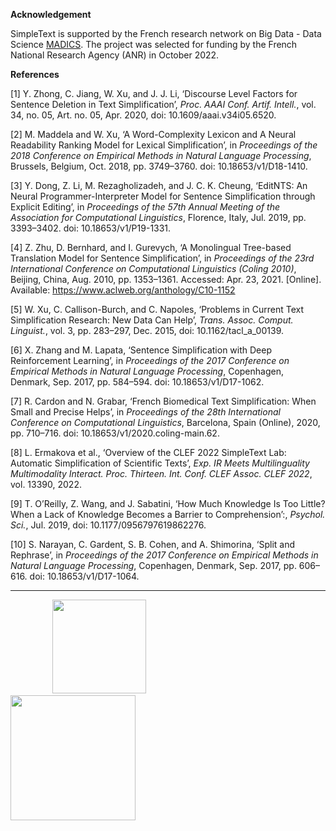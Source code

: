 **Acknowledgement**  

SimpleText is supported by the French research network on Big Data - Data Science [MADICS](https://www.madics.fr/). The project was selected for funding by the French National Research Agency (ANR) in October 2022.  

**References**  

[1]	Y. Zhong, C. Jiang, W. Xu, and J. J. Li, ‘Discourse Level Factors for Sentence Deletion in Text Simplification’, _Proc. AAAI Conf. Artif. Intell._, vol. 34, no. 05, Art. no. 05, Apr. 2020, doi: 10.1609/aaai.v34i05.6520.  

[2]	M. Maddela and W. Xu, ‘A Word-Complexity Lexicon and A Neural Readability Ranking Model for Lexical Simplification’, in _Proceedings of the 2018 Conference on Empirical Methods in Natural Language Processing_, Brussels, Belgium, Oct. 2018, pp. 3749–3760. doi: 10.18653/v1/D18-1410.  

[3]	Y. Dong, Z. Li, M. Rezagholizadeh, and J. C. K. Cheung, ‘EditNTS: An Neural Programmer-Interpreter Model for Sentence Simplification through Explicit Editing’, in _Proceedings of the 57th Annual Meeting of the Association for Computational Linguistics_, Florence, Italy, Jul. 2019, pp. 3393–3402. doi: 10.18653/v1/P19-1331.  

[4]	Z. Zhu, D. Bernhard, and I. Gurevych, ‘A Monolingual Tree-based Translation Model for Sentence Simplification’, in _Proceedings of the 23rd International Conference on Computational Linguistics (Coling 2010)_, Beijing, China, Aug. 2010, pp. 1353–1361. Accessed: Apr. 23, 2021. [Online]. Available: https://www.aclweb.org/anthology/C10-1152  

[5]	W. Xu, C. Callison-Burch, and C. Napoles, ‘Problems in Current Text Simplification Research: New Data Can Help’, _Trans. Assoc. Comput. Linguist._, vol. 3, pp. 283–297, Dec. 2015, doi: 10.1162/tacl_a_00139.  

[6]	X. Zhang and M. Lapata, ‘Sentence Simplification with Deep Reinforcement Learning’, in _Proceedings of the 2017 Conference on Empirical Methods in Natural Language Processing_, Copenhagen, Denmark, Sep. 2017, pp. 584–594. doi: 10.18653/v1/D17-1062.  

[7]	R. Cardon and N. Grabar, ‘French Biomedical Text Simplification: When Small and Precise Helps’, in _Proceedings of the 28th International Conference on Computational Linguistics_, Barcelona, Spain (Online), 2020, pp. 710–716. doi: 10.18653/v1/2020.coling-main.62.  

[8]	L. Ermakova et al., ‘Overview of the CLEF 2022 SimpleText Lab: Automatic Simplification of Scientific Texts’, _Exp. IR Meets Multilinguality Multimodality Interact. Proc. Thirteen. Int. Conf. CLEF Assoc. CLEF 2022_, vol. 13390, 2022.  

[9]	T. O’Reilly, Z. Wang, and J. Sabatini, ‘How Much Knowledge Is Too Little? When a Lack of Knowledge Becomes a Barrier to Comprehension’:, _Psychol. Sci._, Jul. 2019, doi: 10.1177/0956797619862276.  

[10]	S. Narayan, C. Gardent, S. B. Cohen, and A. Shimorina, ‘Split and Rephrase’, in _Proceedings of the 2017 Conference on Empirical Methods in Natural Language Processing_, Copenhagen, Denmark, Sep. 2017, pp. 606–616. doi: 10.18653/v1/D17-1064.  

---

&nbsp;&nbsp;&nbsp;&nbsp;&nbsp;&nbsp;&nbsp;&nbsp;&nbsp;&nbsp;&nbsp;&nbsp;&nbsp;&nbsp;&nbsp;&nbsp; [<img src="https://github.com/simpletext-madics/2021/blob/main/clef/logo-clef-2021.png?raw=true" width="150">](http://www.clef-initiative.eu/) &nbsp;&nbsp;&nbsp;&nbsp;&nbsp;&nbsp;&nbsp;&nbsp;&nbsp;&nbsp;&nbsp;&nbsp;&nbsp;&nbsp;&nbsp;&nbsp;&nbsp;&nbsp;&nbsp;&nbsp;&nbsp;&nbsp;&nbsp;&nbsp; [<img src="https://github.com/simpletext-madics/2021/blob/main/clef/logo-clef-initiative.png?raw=true" width="200">](http://clef2021.clef-initiative.eu/) 
